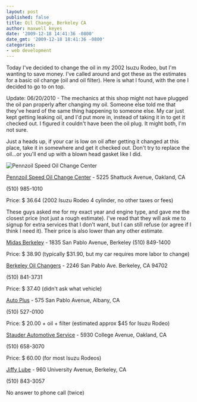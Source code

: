 ```yaml
---
layout: post
published: false
title: Oil Change, Berkeley CA
author: maxwell keyes
date: '2009-12-18 14:41:36 -0800'
date_gmt: '2009-12-18 18:41:36 -0800'
categories:
- web development
---
```


Today I've decided to change the oil in my 2002 Isuzu Rodeo, but I'm wanting to
save money. I've called around and got these as the estimates for a basic oil
change (oil and oil filter). Here is what I found, with the one I decided to go
to on top.

Update: 06/20/2010 - The mechanics at this shop might not have plugged the oil
pan properly after changing my oil. Someone else told me that they've heard of
the same thing happening to someone else. My car just kept getting leaking oil,
and I'd put more in, instead of taking it in to get it checked out. I figured it
couldn't have been the oil plug. It might both, I'm not sure.

Just a heads up, if your car is low on oil after getting it changed at this
place, take it in somewhere and get it checked out. Don't try to replace the
oil...or you'll end up with a blown head gasket like I did.

![Pennzoil Speed Oil Change Center]({{site.assets.url_prefix}}/images/posts/pennzoil-speed-oil-change-center.jpg "Pennzoil Speed Oil Change Center Oakland")

[Pennzoil Speed Oil Change Center](http://maps.google.com/places/us/oakland/shattuck-ave/5225/-pennzoil-speed-oil-change-center) - 5225 Shattuck Avenue, Oakland, CA

(510) 985-1010

Price: $ 36.64 (2002 Isuzu Rodeo 4 cylinder, no other taxes or fees)

These guys asked me for my exact year and engine type, and gave me the closest
price (not just a rough estimate). I've read that they will ask me to signup for
extra services that I don't want, but I can still refuse (or agree if I think I
need it). Their price is also lower than any other estimate.

[Midas Berkeley](http://maps.google.com/places/us/berkeley/san-pablo-ave/1835/-midas-berkeley) - 1835 San Pablo Avenue, Berkeley
(510) 849-1400

Price: $ 38.90 (typically $31.90, but my car requires more labor to change)

[Berkeley Oil Changers](http://maps.google.com/maps/place?cid=6049443562747719565&amp;q=oil%2Bchange%2Bberkeley,%2Bca) - 2246 San Pablo Ave. Berkeley, CA 94702

(510) 841-3731

Price: $ 37.40 (didn't ask what vehicle)

[Auto Plus](http://maps.google.com/maps/place?cid=17429617305568833018&amp;q=oil%2Bchange%2Bberkeley,%2Bca) - 575 San Pablo Avenue, Albany, CA

(510) 527-0100

Price: $ 20.00 + oil + filter (estimated approx $45 for Isuzu Rodeo)

[Stauder Automotive Service](http://maps.google.com/maps/place?cid=16611234117710852282&amp;q=oil%2Bchange%2Bberkeley,%2Bca) - 5930 College Avenue, Oakland, CA

(510) 658-3070

Price: $ 60.00 (for most Isuzu Rodeos)

[Jiffy Lube](http://maps.google.com/places/us/berkeley/university-ave/960/-jiffy-lube) - 960 University Avenue, Berkeley, CA

(510) 843-3057

No answer to phone call (twice)
